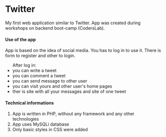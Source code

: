 # Twitter
My first web application similar to Twitter. App was created during workshops on backend boot-camp (CodersLab).

#### Use of the app
<p>App is based on the idea of social media. You has to log in to use it. There is form to register and other to login.
</p>
<ul>After log in:
<li>you can write a tweet</li>
<li>you can comment a tweet</li>
<li>you can send message to other user</li>
<li>you can visit yours and other user's home pages</li>
<li>ther is site with all your messages and site of one tweet</li>
</ul>

#### Technical informations
<p>
<ol>
<li>App is written in PHP, without any framework and any other technologies</li>
<li>App uses MySQLi database</li>
<li>Only basic styles in CSS were added</li>
</ol>
</p>
